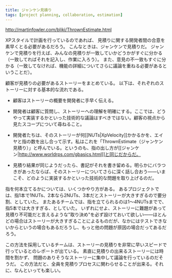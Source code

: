 ```yaml
---
title: ジャンケン見積り
tags: [project planning, collaboration, estimation]
---
```


http://martinfowler.com/bliki/ThrownEstimate.html

XPスタイルで計画を行っているのであれば、
見積りに関する開発者間の合意を素早くとる必要があるだろう。
こんなときは、ジャンケンで見積りだ。
ジャンケンで見積りを行えば、みんなの見積りが一致していかどうかがすぐに分かる（一致してればそれを記入し、作業に入ろう）。
また、意見の不一致もすぐに分かる（一致してなければ、機能の詳細についてさらに議論を重ねる必要があるということだ）。

顧客が見積りの必要があるストーリーをまとめている。
以下は、それぞれのストーリーに対する基本的な流れである。

* 顧客はストーリーの概要を開発者に手早く伝える。

* 開発者は顧客に質問し、ストーリーへの理解を明確にする。ここでは、どうやって実装するかといった技術的な議論はすべきではない。顧客の視点から見たスコープについて尋ねること。

* 開発者たちは、そのストーリーが何[[NUTs|XpVelocity]]かかるかを、エイヤと指の数を出し合って示す。私はこれを「ThrownEstimate（ジャンケン見積り）」と呼んでいる。というのも、指の出し方が[[ジャンケン|http://www.worldrps.com/gbasics.html]]と同じだからだ。

* 見積り結果が同じようだったら、書記がそれを書き留める。明らかにバラつきがあったならば、そのストーリーについてさらに深く話し合おう——いまこそ、どのように実装するかといった技術的な問題を取り上げるのだ。

指を何本立てるかについては、いくつかやり方がある。
あるプロジェクトでは、指1本で1NUTs、2本なら2NUTs、3本だとストーリーが大きすぎるので要分割、としていた。
またあるチームでは、指を立てられるのは1〜4NUTsまでで、指5本では大きすぎる、としていた。
いずれにせよ、ストーリーに難題があって見積り不可能だと言えるような"取り決め"を必ず設けておいて欲しい——ほとんどの場合はストーリーが大きすぎることによるものだが、なかにはテストできないからというの場合もあるだろうし、もっと他の問題が原因の場合だってあるだろう。

この方法を採用しているチームは、ストーリーの見積りを非常に早いスピードで行っているとのレポートが出ている。
素直に見積りの出来るストーリーには時間を割かず、
問題のありそうなストーリーに集中して議論を行っているのだそうだ。
この方法だと、全員を見積りプロセスに関わらせることが出来る。それに、なんといっても楽しい。

